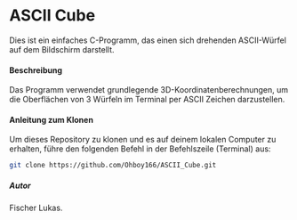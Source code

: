 # ASCII Cube

Dies ist ein einfaches C-Programm, das einen sich drehenden ASCII-Würfel auf dem Bildschirm darstellt.

#### Beschreibung

Das Programm verwendet grundlegende 3D-Koordinatenberechnungen, um die Oberflächen von 3 Würfeln im Terminal per ASCII Zeichen darzustellen.

#### Anleitung zum Klonen

Um dieses Repository zu klonen und es auf deinem lokalen Computer zu erhalten, führe den folgenden Befehl in der Befehlszeile (Terminal) aus:

~~~bash
git clone https://github.com/Ohboy166/ASCII_Cube.git
~~~










##### Autor

Fischer Lukas.


